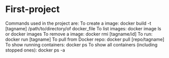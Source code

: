 # First-project
Commands used in the project are:
To create a image: docker build -t [tagname] /path/to/directory/of docker_file
To list images: docker image ls or docker images
To remove a image: docker rmi [tagname/id]
To run: docker run [tagname]
To pull from Docker repo: docker pull [repo/tagname]
To show running containers: docker ps To show all containers (including stopped ones): docker ps -a
